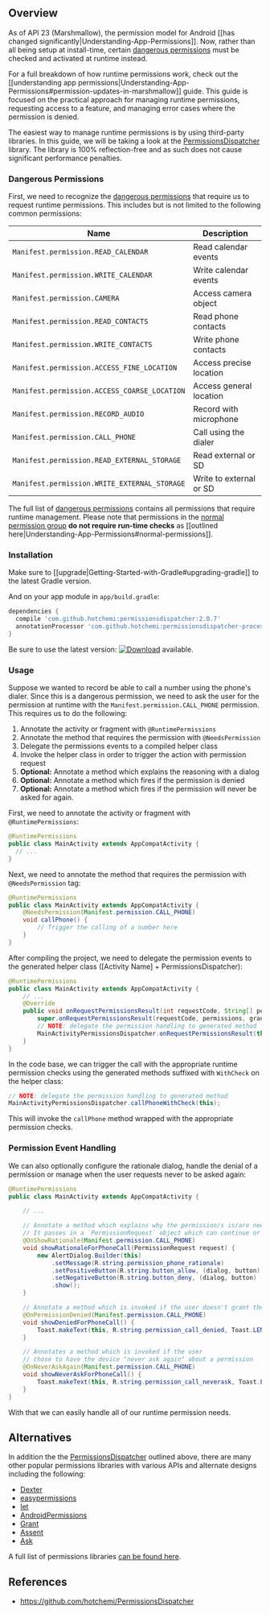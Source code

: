## Overview

As of API 23 (Marshmallow), the permission model for Android [[has changed significantly|Understanding-App-Permissions]]. Now, rather than all being setup at install-time, certain [dangerous permissions](http://developer.android.com/guide/topics/security/permissions.html#normal-dangerous) must be checked and activated at runtime instead. 

For a full breakdown of how runtime permissions work, check out the [[understanding app permissions|Understanding-App-Permissions#permission-updates-in-marshmallow]] guide. This guide is focused on the practical approach for managing runtime permissions, requesting access to a feature, and managing error cases where the permission is denied.

The easiest way to manage runtime permissions is by using third-party libraries. In this guide, we will be taking a look at the [PermissionsDispatcher](https://github.com/hotchemi/PermissionsDispatcher) library. The library is 100% reflection-free and as such does not cause significant performance penalties. 

### Dangerous Permissions

First, we need to recognize the [dangerous permissions](http://developer.android.com/guide/topics/security/permissions.html#normal-dangerous) that require us to request runtime permissions. This includes but is not limited to the following common permissions:

| Name                                         | Description              |
| --------------------------------             | --------------------     |
| `Manifest.permission.READ_CALENDAR`          | Read calendar events     |
| `Manifest.permission.WRITE_CALENDAR`         | Write calendar events    |
| `Manifest.permission.CAMERA`                 | Access camera object     | 
| `Manifest.permission.READ_CONTACTS`          | Read phone contacts      |
| `Manifest.permission.WRITE_CONTACTS`         | Write phone contacts     |
| `Manifest.permission.ACCESS_FINE_LOCATION`   | Access precise location  |
| `Manifest.permission.ACCESS_COARSE_LOCATION` | Access general location  |
| `Manifest.permission.RECORD_AUDIO`           | Record with microphone   | 
| `Manifest.permission.CALL_PHONE`             | Call using the dialer    |
| `Manifest.permission.READ_EXTERNAL_STORAGE`  | Read external or SD      |
| `Manifest.permission.WRITE_EXTERNAL_STORAGE` | Write to external or SD  |

The full list of [dangerous permissions](http://developer.android.com/guide/topics/security/permissions.html#normal-dangerous) contains all permissions that require runtime management. Please note that permissions in the [normal permission group](http://developer.android.com/guide/topics/security/normal-permissions.html) **do not require run-time checks** as [[outlined here|Understanding-App-Permissions#normal-permissions]].

### Installation

Make sure to [[upgrade|Getting-Started-with-Gradle#upgrading-gradle]] to the latest Gradle version. 

And on your app module in `app/build.gradle`:

```gradle
dependencies {
  compile 'com.github.hotchemi:permissionsdispatcher:2.0.7'
  annotationProcessor 'com.github.hotchemi:permissionsdispatcher-processor:2.0.7'
}
```

Be sure to use the latest version: [![Download](https://api.bintray.com/packages/hotchemi/maven/permissionsdispatcher/images/download.svg)](https://bintray.com/hotchemi/maven/permissionsdispatcher/_latestVersion) available.

### Usage

Suppose we wanted to record be able to call a number using the phone's dialer. Since this is a dangerous permission, we need to ask the user for the permission at runtime with the `Manifest.permission.CALL_PHONE` permission. This requires us to do the following:

1. Annotate the activity or fragment with `@RuntimePermissions`
2. Annotate the method that requires the permission with `@NeedsPermission`
3. Delegate the permissions events to a compiled helper class
4. Invoke the helper class in order to trigger the action with permission request
5. **Optional:** Annotate a method which explains the reasoning with a dialog
6. **Optional:** Annotate a method which fires if the permission is denied
7. **Optional:** Annotate a method which fires if the permission will never be asked for again.

First, we need to annotate the activity or fragment with `@RuntimePermissions`:

```java
@RuntimePermissions
public class MainActivity extends AppCompatActivity {
  // ...
}
```

Next, we need to annotate the method that requires the permission with `@NeedsPermission` tag:

```java
@RuntimePermissions
public class MainActivity extends AppCompatActivity {
    @NeedsPermission(Manifest.permission.CALL_PHONE)
    void callPhone() {
        // Trigger the calling of a number here
    }
}
```

After compiling the project, we need to delegate the permission events to the generated helper class ([Activity Name] + PermissionsDispatcher):

```java
@RuntimePermissions
public class MainActivity extends AppCompatActivity {
    // ...
    @Override
    public void onRequestPermissionsResult(int requestCode, String[] permissions, int[] grantResults) {
        super.onRequestPermissionsResult(requestCode, permissions, grantResults);
        // NOTE: delegate the permission handling to generated method
        MainActivityPermissionsDispatcher.onRequestPermissionsResult(this, requestCode, grantResults);
    }
}
```

In the code base, we can trigger the call with the appropriate runtime permission checks using the generated methods suffixed with `WithCheck` on the helper class:

```java
// NOTE: delegate the permission handling to generated method
MainActivityPermissionsDispatcher.callPhoneWithCheck(this);
```

This will invoke the `callPhone` method wrapped with the appropriate permission checks. 

### Permission Event Handling

We can also optionally configure the rationale dialog, handle the denial of a permission or manage when the user requests never to be asked again:

```java
@RuntimePermissions
public class MainActivity extends AppCompatActivity {

    // ...

    // Annotate a method which explains why the permission/s is/are needed. 
    // It passes in a `PermissionRequest` object which can continue or abort the current permission
    @OnShowRationale(Manifest.permission.CALL_PHONE)
    void showRationaleForPhoneCall(PermissionRequest request) {
        new AlertDialog.Builder(this)
            .setMessage(R.string.permission_phone_rationale)
            .setPositiveButton(R.string.button_allow, (dialog, button) -> request.proceed())
            .setNegativeButton(R.string.button_deny, (dialog, button) -> request.cancel())
            .show();
    }

    // Annotate a method which is invoked if the user doesn't grant the permissions
    @OnPermissionDenied(Manifest.permission.CALL_PHONE)
    void showDeniedForPhoneCall() {
        Toast.makeText(this, R.string.permission_call_denied, Toast.LENGTH_SHORT).show();
    }

    // Annotates a method which is invoked if the user 
    // chose to have the device "never ask again" about a permission
    @OnNeverAskAgain(Manifest.permission.CALL_PHONE)
    void showNeverAskForPhoneCall() {
        Toast.makeText(this, R.string.permission_call_neverask, Toast.LENGTH_SHORT).show();
    }
}
```

With that we can easily handle all of our runtime permission needs.

## Alternatives

In addition the the [PermissionsDispatcher](https://github.com/hotchemi/PermissionsDispatcher) outlined above, there are many other popular permissions libraries with various APIs and alternate designs including the following: 

* [Dexter](https://github.com/Karumi/Dexter)
* [easypermissions](https://github.com/googlesamples/easypermissions)
* [let](https://github.com/canelmas/let)
* [AndroidPermissions](https://github.com/ZeroBrain/AndroidPermissions)
* [Grant](https://github.com/anthonycr/Grant)
* [Assent](https://github.com/afollestad/assent)
* [Ask](https://github.com/00ec454/Ask)

A full list of permissions libraries [can be found here](https://gist.github.com/dlew/2a21b06ee8715e0f7338).

## References

* <https://github.com/hotchemi/PermissionsDispatcher>